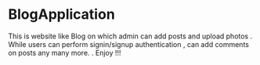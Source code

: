 # BlogApplication
This is website like Blog on which admin can add posts and upload photos . While users can perform signin/signup authentication , can add comments on posts any many more.
. Enjoy !!!
